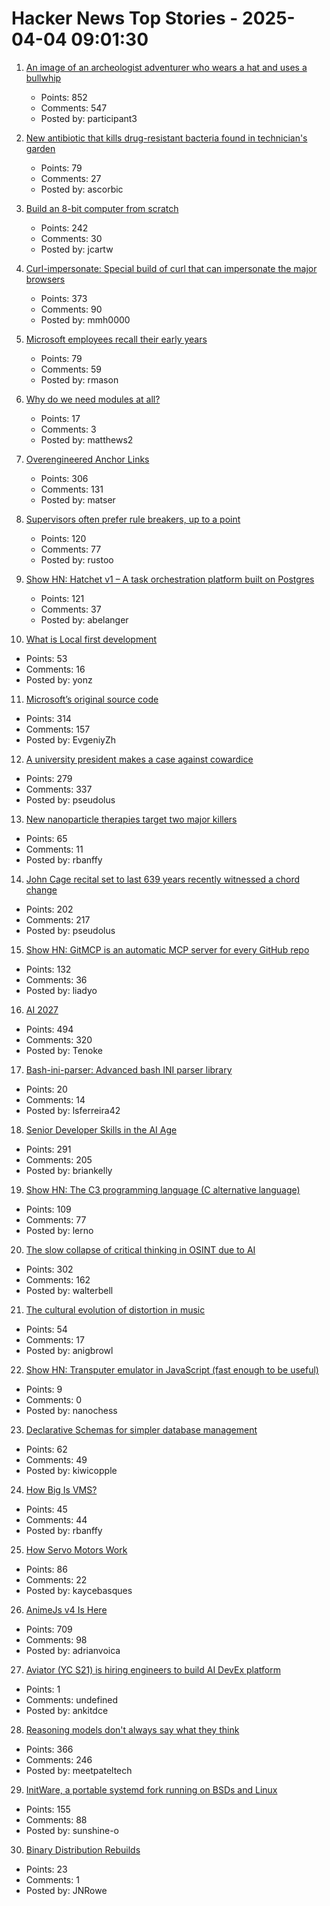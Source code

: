 # Hacker News Top Stories - 2025-04-04 09:01:30

1. [An image of an archeologist adventurer who wears a hat and uses a bullwhip](https://theaiunderwriter.substack.com/p/an-image-of-an-archeologist-adventurer)
   - Points: 852
   - Comments: 547
   - Posted by: participant3

2. [New antibiotic that kills drug-resistant bacteria found in technician's garden](https://www.nature.com/articles/d41586-025-00945-z)
   - Points: 79
   - Comments: 27
   - Posted by: ascorbic

3. [Build an 8-bit computer from scratch](https://eater.net/8bit/)
   - Points: 242
   - Comments: 30
   - Posted by: jcartw

4. [Curl-impersonate: Special build of curl that can impersonate the major browsers](https://github.com/lwthiker/curl-impersonate)
   - Points: 373
   - Comments: 90
   - Posted by: mmh0000

5. [Microsoft employees recall their early years](https://www.seattletimes.com/business/microsoft/microsoft-turns-50-4-employees-recall-their-early-years/)
   - Points: 79
   - Comments: 59
   - Posted by: rmason

6. [Why do we need modules at all?](https://groups.google.com/g/erlang-programming/c/LKLesmrss2k)
   - Points: 17
   - Comments: 3
   - Posted by: matthews2

7. [Overengineered Anchor Links](https://thirty-five.com/overengineered-anchoring)
   - Points: 306
   - Comments: 131
   - Posted by: matser

8. [Supervisors often prefer rule breakers, up to a point](https://journals.aom.org/doi/10.5465/amd.2022.0280.summary)
   - Points: 120
   - Comments: 77
   - Posted by: rustoo

9. [Show HN: Hatchet v1 – A task orchestration platform built on Postgres](https://github.com/hatchet-dev/hatchet)
   - Points: 121
   - Comments: 37
   - Posted by: abelanger

10. [What is Local first development](https://alexop.dev/posts/what-is-local-first-web-development/)
   - Points: 53
   - Comments: 16
   - Posted by: yonz

11. [Microsoft’s original source code](https://www.gatesnotes.com/home/home-page-topic/reader/microsoft-original-source-code)
   - Points: 314
   - Comments: 157
   - Posted by: EvgeniyZh

12. [A university president makes a case against cowardice](https://www.newyorker.com/news/q-and-a/a-university-president-makes-a-case-against-cowardice)
   - Points: 279
   - Comments: 337
   - Posted by: pseudolus

13. [New nanoparticle therapies target two major killers](https://www.science.org/content/article/new-nanoparticle-therapies-target-two-major-killers)
   - Points: 65
   - Comments: 11
   - Posted by: rbanffy

14. [John Cage recital set to last 639 years recently witnessed a chord change](https://www.spectator.co.uk/article/what-were-we-all-doing-here-my-600-mile-trip-to-hear-an-organ-play-a-d-natural/)
   - Points: 202
   - Comments: 217
   - Posted by: pseudolus

15. [Show HN: GitMCP is an automatic MCP server for every GitHub repo](https://gitmcp.io/)
   - Points: 132
   - Comments: 36
   - Posted by: liadyo

16. [AI 2027](https://ai-2027.com/)
   - Points: 494
   - Comments: 320
   - Posted by: Tenoke

17. [Bash-ini-parser: Advanced bash INI parser library](https://github.com/lsferreira42/bash-ini-parser)
   - Points: 20
   - Comments: 14
   - Posted by: lsferreira42

18. [Senior Developer Skills in the AI Age](https://manuel.kiessling.net/2025/03/31/how-seasoned-developers-can-achieve-great-results-with-ai-coding-agents/)
   - Points: 291
   - Comments: 205
   - Posted by: briankelly

19. [Show HN: The C3 programming language (C alternative language)](https://github.com/c3lang/c3c)
   - Points: 109
   - Comments: 77
   - Posted by: lerno

20. [The slow collapse of critical thinking in OSINT due to AI](https://www.dutchosintguy.com/post/the-slow-collapse-of-critical-thinking-in-osint-due-to-ai)
   - Points: 302
   - Comments: 162
   - Posted by: walterbell

21. [The cultural evolution of distortion in music](https://royalsocietypublishing.org/doi/10.1098/rstb.2024.0014)
   - Points: 54
   - Comments: 17
   - Posted by: anigbrowl

22. [Show HN: Transputer emulator in JavaScript (fast enough to be useful)](https://nanochess.org/transputer_emulator.html)
   - Points: 9
   - Comments: 0
   - Posted by: nanochess

23. [Declarative Schemas for simpler database management](https://supabase.com/blog/declarative-schemas)
   - Points: 62
   - Comments: 49
   - Posted by: kiwicopple

24. [How Big Is VMS?](https://vmssoftware.com/resources/blog/2025-03-31-how-big-is-vms/)
   - Points: 45
   - Comments: 44
   - Posted by: rbanffy

25. [How Servo Motors Work](https://www.jameco.com/Jameco/workshop/Howitworks/how-servo-motors-work.html)
   - Points: 86
   - Comments: 22
   - Posted by: kaycebasques

26. [AnimeJs v4 Is Here](https://animejs.com/)
   - Points: 709
   - Comments: 98
   - Posted by: adrianvoica

27. [Aviator (YC S21) is hiring engineers to build AI DevEx platform](https://www.ycombinator.com/companies/aviator/jobs)
   - Points: 1
   - Comments: undefined
   - Posted by: ankitdce

28. [Reasoning models don't always say what they think](https://www.anthropic.com/research/reasoning-models-dont-say-think)
   - Points: 366
   - Comments: 246
   - Posted by: meetpateltech

29. [InitWare, a portable systemd fork running on BSDs and Linux](https://github.com/InitWare/InitWare)
   - Points: 155
   - Comments: 88
   - Posted by: sunshine-o

30. [Binary Distribution Rebuilds](https://blog.josefsson.org/2025/03/31/on-binary-distribution-rebuilds/)
   - Points: 23
   - Comments: 1
   - Posted by: JNRowe

